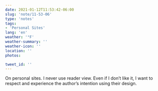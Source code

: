 ```yaml
---
date: 2021-01-12T11:53:42-06:00
slug: 'note/11-53-06'
type: 'notes'
tags:
- 'Personal Sites'
lang: 'en'
weather: '°F'
weather-summary: ''
weather-icon: ''
location: ''
photos:

tweet_id: ''
---
```

On personal sites. I never use reader view. Even if I don’t like it, I want to respect and experience the author’s intention using their design.  